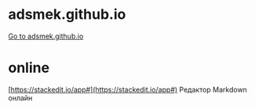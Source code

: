 # adsmek.github.io

[Go to adsmek.github.io](adsmek.github.io)

# online
[https://stackedit.io/app#](https://stackedit.io/app#) Редактор Markdown онлайн

